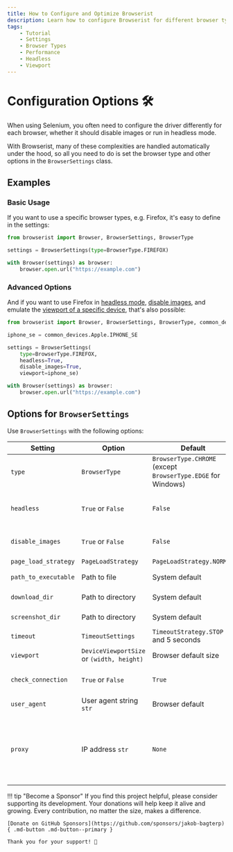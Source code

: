 ```yaml
---
title: How to Configure and Optimize Browserist
description: Learn how to configure Browserist for different browser types, headless mode, and other settings to optimize browser automation and scraping.
tags:
    - Tutorial
    - Settings
    - Browser Types
    - Performance
    - Headless
    - Viewport
---
```


# Configuration Options 🛠️
When using Selenium, you often need to configure the driver differently for each browser, whether it should disable images or run in headless mode.

With Browserist, many of these complexities are handled automatically under the hood, so all you need to do is set the browser type and other options in the `BrowserSettings` class.

## Examples
### Basic Usage
If you want to use a specific browser types, e.g. Firefox, it's easy to define in the settings:

```python linenums="1" hl_lines="3 5"
from browserist import Browser, BrowserSettings, BrowserType

settings = BrowserSettings(type=BrowserType.FIREFOX)

with Browser(settings) as browser:
    browser.open.url("https://example.com")
```

### Advanced Options
And if you want to use Firefox in [headless mode](../performance/headless.md), [disable images](../performance/disable-images.md), and emulate the [viewport of a specific device](../settings/viewport.md), that's also possible:

```python linenums="1" hl_lines="3 9"
from browserist import Browser, BrowserSettings, BrowserType, common_devices

iphone_se = common_devices.Apple.IPHONE_SE

settings = BrowserSettings(
    type=BrowserType.FIREFOX,
    headless=True,
    disable_images=True,
    viewport=iphone_se)

with Browser(settings) as browser:
    browser.open.url("https://example.com")
```

## Options for `BrowserSettings`
Use `BrowserSettings` with the following options:

| Setting              | Option                  | Default | Description |
| -------------------- | ----------------------- | ------- | ----------- |
| `type`               | `BrowserType`           | `BrowserType.CHROME` (except `BrowserType.EDGE` for Windows) | Set [browser type](browser-types.md), e.g. Chrome, Edge, Firefox, etc. |
| `headless`           | `True` or `False`       | `False` | Run the browser in [headless mode](../performance/headless.md). May not be supported by all browsers, or some interaction methods, e.g. select, may not be supported. |
| `disable_images`     | `True` or `False`       | `False` | [Neither request nor render images](../performance/disable-images.md), which typically improves loading speed. May not be supported by all browsers. |
| `page_load_strategy` | `PageLoadStrategy`      | `PageLoadStrategy.NORMAL` | Set [page load strategy](page-load-strategy.md). |
| `path_to_executable` | Path to file            | System default | If the browser executable isn't in a default folder, select which file to use. |
| `download_dir`       | Path to directory       | System default | Set where to save [downloads](../user-guide/download-files.md). Default is the `Downloads` folder of the user. |
| `screenshot_dir`     | Path to directory       | System default | Set where to save [sreenshots](../user-guide/screenshots.md). Default is the `Downloads` folder of the user. |
| `timeout`            | `TimeoutSettings`       | `TimeoutStrategy.STOP` and 5 seconds | Set [timeout strategy and time](timeout-strategy.md). |
| `viewport`           | `DeviceViewportSize` or `(width, height)` | Browser default size | Emulate [viewport size](viewport.md) as device or set custom value in pixels. |
| `check_connection`   | `True` or `False`       | `True` | Check whether there is an [internet connection](check-connection.md) before starting the browser. Bypass the check by setting it to `False`. |
| `user_agent`         | User agent string `str` | Browser default | Set a custom [user agent](user-agent.md) to override the default user agent. |
| `proxy`              | IP address `str`        | `None` | Set a custom [proxy server](proxy.md) to be used by the browser. Should contain IP address and port number as, for example, `http://127.0.0.1:8080` for a public proxy or `http://username:password@127.0.0.1:8080` for a private proxy that requires authentication. |

!!! tip "Become a Sponsor"
    If you find this project helpful, please consider supporting its development. Your donations will help keep it alive and growing. Every contribution, no matter the size, makes a difference.

    [Donate on GitHub Sponsors](https://github.com/sponsors/jakob-bagterp){ .md-button .md-button--primary }

    Thank you for your support! 🙌
